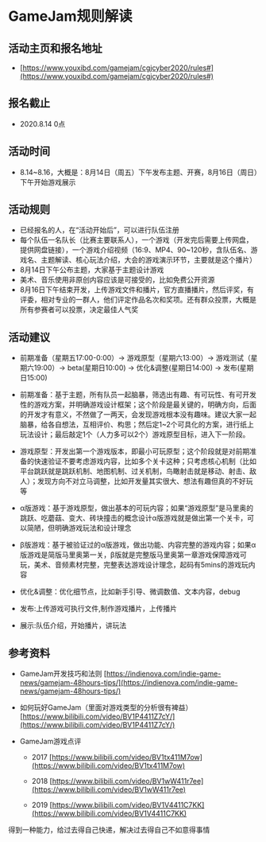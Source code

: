# GameJam规则解读

## 活动主页和报名地址
- [https://www.youxibd.com/gamejam/cgjcyber2020/rules#](https://www.youxibd.com/gamejam/cgjcyber2020/rules#)

## 报名截止
- 2020.8.14 0点

## 活动时间

- 8.14~8.16，大概是：8月14日（周五）下午发布主题、开赛，8月16日（周日）下午开始游戏展示

## 活动规则
- 已经报名的人，在“活动开始后”，可以进行队伍注册
- 每个队伍一名队长（比赛主要联系人），一个游戏（开发完后需要上传网盘，提供网盘链接），一个游戏介绍视频（16:9、MP4、90~120秒，含队伍名、游戏名、主题解读、核心玩法介绍，大会的游戏演示环节，主要就是这个播片）
- 8月14日下午公布主题，大家基于主题设计游戏
- 美术、音乐使用非原创内容应该是可接受的，比如免费公开资源
- 8月16日下午结束开发，上传游戏文件和播片，官方直播播片，然后评奖，有评委，相对专业的一群人，他们评定作品名次和奖项。还有群众投票，大概是所有参赛者可以投票，决定最佳人气奖

## 活动建议
- 前期准备（星期五17:00-0:00）-> 游戏原型（星期六13:00）-> 游戏测试（星期六19:00）-> beta(星期日10:00) -> 优化&调整(星期日14:00) -> 发布(星期日15:00)
- 前期准备：基于主题，所有队员一起脑暴，筛选出有趣、有可玩性、有可开发性的游戏方案，并明确游戏设计框架；这个阶段是最关键的，明确方向，后面的开发才有意义，不然做了一两天，会发现游戏根本没有趣味。建议大家一起脑暴，给各自想法，互相评价、构思；然后定1~2个可具化的方案，进行纸上玩法设计；最后敲定1个（人力多可以2个）游戏原型目标，进入下一阶段。

- 游戏原型：开发出第一个游戏版本，即最小可玩原型；这个阶段就是对前期准备的快速验证不要考虑游戏内容，比如多个关卡这种；只考虑核心机制（比如平台跳跃就是跳跃机制、地图机制、过关机制，鸟瞰射击就是移动、射击、敌人）；发现方向不对立马调整，比如开发量其实很大、想法有趣但真的不好玩等

-  α版游戏：基于游戏原型，做出基本的可玩内容；如果“游戏原型”是马里奥的跳跃、吃蘑菇、变大、砖块撞击的概念设计α版游戏就是做出第一个关卡，可以简陋，但明确游戏玩法和设计理念

-  β版游戏：基于被验证过的α版游戏，做出功能、内容完整的游戏内容；如果α版游戏是简版马里奥第一关，β版就是完整版马里奥第一章游戏保障游戏可玩，美术、音频素材完整，完整表达游戏设计理念，起码有5mins的游戏玩内容

-  优化&调整：优化细节点，比如新手引导、微调数值、文本内容，debug

-  发布:上传游戏可执行文件,制作游戏播片，上传播片

-  展示:队伍介绍，开始播片，讲玩法

## 参考资料
- GameJam开发技巧和法则
  [https://indienova.com/indie-game-news/gamejam-48hours-tips/](https://indienova.com/indie-game-news/gamejam-48hours-tips/)

- 如何玩好GameJam（里面对游戏类型的分析很有裨益）[https://www.bilibili.com/video/BV1P4411Z7cY/](https://www.bilibili.com/video/BV1P4411Z7cY/)

- GameJam游戏点评

  - 2017 [https://www.bilibili.com/video/BV1tx411M7ow](https://www.bilibili.com/video/BV1tx411M7ow)

  - 2018 [https://www.bilibili.com/video/BV1wW411r7ee](https://www.bilibili.com/video/BV1wW411r7ee)

  - 2019 [https://www.bilibili.com/video/BV1V4411C7KK](https://www.bilibili.com/video/BV1V4411C7KK)

得到一种能力，给过去得自己快递，解决过去得自己不如意得事情